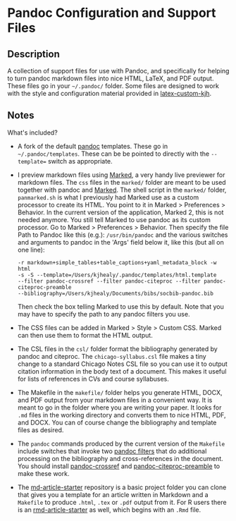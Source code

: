 # Pandoc Configuration and Support Files

## Description

A collection of support files for use with Pandoc, and specifically for helping to turn pandoc markdown files into nice HTML, LaTeX, and PDF output. These files go in your `~/.pandoc/` folder. Some files are designed to work with the style and configuration material provided in [latex-custom-kjh](http://kjhealy.github.com/latex-custom-kjh/).

## Notes

What's included?

- A fork of the default [pandoc](http://johnmacfarlane.net/pandoc/) templates. These go in
`~/.pandoc/templates`. These can be be pointed to directly with the
`--template=` switch as appropriate.
- I preview markdown files using
  [Marked](http://marked2app.com/), a very handy live previewer
  for markdown files. The `css` files in the `marked/` folder are
  meant to be used together with pandoc and [Marked](http://markedapp.com/). The shell script in the `marked/`
  folder, `panmarked.sh` is what I previously had Marked use as a
  custom processor to create its HTML. You point to it in Marked >
  Preferences > Behavior. In the current version of the application,
  Marked 2, this is not needed anymore. You still tell Marked to use
  pandoc as its custom processor. Go to Marked > Preferences >
  Behavior. Then specify the file Path to Pandoc like this (e.g.):
  `/usr/bin/pandoc` and the various switches and arguments to pandoc
  in the 'Args' field below it, like this (but all on one line):

    ```
    -r markdown+simple_tables+table_captions+yaml_metadata_block -w html
    -s -S --template=/Users/kjhealy/.pandoc/templates/html.template
    --filter pandoc-crossref --filter pandoc-citeproc --filter pandoc-citeproc-preamble 
    --bibliography=/Users/kjhealy/Documents/bibs/socbib-pandoc.bib
    ```

    Then check the box telling Marked to use this by default. Note
    that you may have to specify the path to any pandoc filters you
    use.
- The CSS files can be added in Marked > Style > Custom CSS. Marked
  can then use them to format the HTML output.
- The CSL files in the `csl/` folder format the bibliography generated
  by pandoc and citeproc. The `chicago-syllabus.csl` file makes a
  tiny change to a standard Chicago Notes CSL file so you can use it
  to output citation information in the body text of a document. This
  makes it useful for lists of references in CVs and course
  syllabuses.
- The Makefile in the `makefile/` folder helps you generate HTML, DOCX, and PDF output from your markdown files in a convenient
  way. It is meant to go in the folder where you are writing your
  paper. It looks for `.md` files in the working directory and
  converts them to nice HTML, PDF, and DOCX. You can of course
  change the bibliography and template files as desired.
- The `pandoc` commands produced by the current version of the `Makefile` include switches that invoke two [pandoc filters](http://pandoc.org/scripting.html) that do additional processing on the bibliography and cross-references in the document. You should install [pandoc-crossref](https://github.com/lierdakil/pandoc-crossref) and [pandoc-citeproc-preamble](https://github.com/spwhitton/pandoc-citeproc-preamble) to make these work.
- The [md-article-starter](https://github.com/kjhealy/md-starter) repository is a basic project folder you can clone that gives you a template for an article written in Markdown and a `Makefile` to produce `.html`, `.tex` or `.pdf` output from it. For R users there is an [rmd-article-starter](https://github.com/kjhealy/rmd-starter) as well, which begins with an `.Rmd` file.

